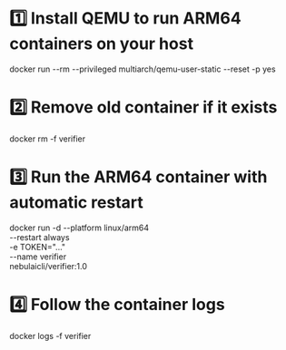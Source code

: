 # 1️⃣ Install QEMU to run ARM64 containers on your host
docker run --rm --privileged multiarch/qemu-user-static --reset -p yes

# 2️⃣ Remove old container if it exists
docker rm -f verifier

# 3️⃣ Run the ARM64 container with automatic restart
docker run -d --platform linux/arm64 \
  --restart always \
  -e TOKEN="..." \
  --name verifier \
  nebulaicli/verifier:1.0

# 4️⃣ Follow the container logs
docker logs -f verifier
